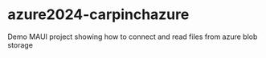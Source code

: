 # azure2024-carpinchazure
Demo MAUI project showing how to connect and read files from azure blob storage

